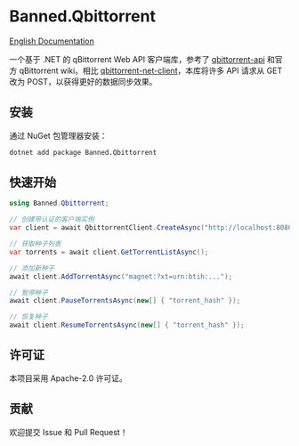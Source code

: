 # Banned.Qbittorrent

[English Documentation](../README.md)

一个基于 .NET 的 qBittorrent Web API 客户端库，参考了 [qbittorrent-api](https://github.com/rmartin16/qbittorrent-api) 和官方 qBittorrent wiki。相比 [qbittorrent-net-client](https://github.com/fedarovich/qbittorrent-net-client)，本库将许多 API 请求从 GET 改为 POST，以获得更好的数据同步效果。

## 安装

通过 NuGet 包管理器安装：

```bash
dotnet add package Banned.Qbittorrent
```

## 快速开始

```csharp
using Banned.Qbittorrent;

// 创建带认证的客户端实例
var client = await QbittorrentClient.CreateAsync("http://localhost:8080", "username", "password");

// 获取种子列表
var torrents = await client.GetTorrentListAsync();

// 添加新种子
await client.AddTorrentAsync("magnet:?xt=urn:btih:...");

// 暂停种子
await client.PauseTorrentsAsync(new[] { "torrent_hash" });

// 恢复种子
await client.ResumeTorrentsAsync(new[] { "torrent_hash" });
```

## 许可证

本项目采用 Apache-2.0 许可证。

## 贡献

欢迎提交 Issue 和 Pull Request！ 